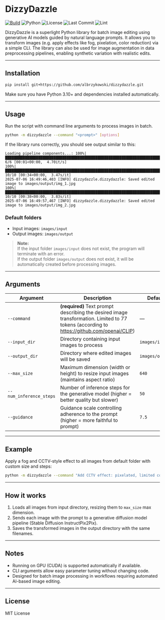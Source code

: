 
# DizzyDazzle

[![Build](https://github.com/albrzykowski/dizzydazzle/actions/workflows/tests.yml/badge.svg)](https://github.com/albrzykowski/dizzydazzle/actions/workflows/tests.yml)
![Python](https://img.shields.io/badge/python-3.10+-blue)
![License](https://img.shields.io/github/license/albrzykowski/dizzydazzle)
![Last Commit](https://img.shields.io/github/last-commit/albrzykowski/dizzydazzle)
![Lint](https://img.shields.io/badge/linting-ruff-blue)

DizzyDazzle is a superlight  Python library for batch image editing using generative AI models guided by natural language prompts. It allows you to transform images (e.g. apply effects like fog, pixelation, color reduction) via a simple CLI. The library can also be used for image augmentation in data preprocessing pipelines, enabling synthetic variation with realistic edits.

---

## Installation

```bash
pip install git+https://github.com/albrzykowski/dizzydazzle.git
```

Make sure you have Python 3.10+ and dependencies installed automatically.

---

## Usage

Run the script with command line arguments to process images in batch.

```bash
python -m dizzydazzle --command "<prompt>" [options]
```

If the library runs correctly, you should see output similar to this:

```
Loading pipeline components...: 100%|███████████████████████████████████████████████████████████████████████████| 6/6 [00:01<00:00,  4.70it/s]
100%|█████████████████████████████████████████████████████████████████████████████████████████████████████████| 10/10 [00:34<00:00,  3.47s/it]
2025-07-06 16:49:46,403 [INFO] dizzydazzle.dizzydazzle: Saved edited image to images/output/img_1.jpg
100%|█████████████████████████████████████████████████████████████████████████████████████████████████████████| 10/10 [00:38<00:00,  3.83s/it]
2025-07-06 16:49:57,467 [INFO] dizzydazzle.dizzydazzle: Saved edited image to images/output/img_2.jpg
```


### Default folders

- Input images: `images/input`  
- Output images: `images/output`

> **Note:**  
> If the input folder `images/input` does not exist, the program will terminate with an error.  
> If the output folder `images/output` does not exist, it will be automatically created before processing images.

---

## Arguments

| Argument                | Description                                                                                  | Default                                                           |
|-------------------------|----------------------------------------------------------------------------------------------|-------------------------------------------------------------------|
| `--command`             | **(required)** Text prompt describing the desired image transformation. Limited to 77 tokens (according to https://github.com/openai/CLIP) | —                   |
| `--input_dir`           | Directory containing input images to process                                                                                               | `images/input`      |
| `--output_dir`          | Directory where edited images will be saved                                                                                                | `images/output`     |
| `--max_size`            | Maximum dimension (width or height) to resize input images (maintains aspect ratio)                                                        | `640`               |
| `--num_inference_steps` | Number of inference steps for the generative model (higher = better quality but slower)                                                    | `50`                |
| `--guidance`            | Guidance scale controlling adherence to the prompt (higher = more faithful to prompt)                                                      | `7.5`               |

---

## Example

Apply a fog and CCTV-style effect to all images from default folder with custom size and steps:

```bash
python -m dizzydazzle --command "Add CCTV effect: pixelated, limited colors" --max_size 300 --num_inference_steps 30 --guidance 8
```

---

## How it works

1. Loads all images from input directory, resizing them to `max_size` max dimension.  
2. Sends each image with the prompt to a generative diffusion model pipeline (Stable Diffusion InstructPix2Pix).  
3. Saves the transformed images in the output directory with the same filenames.

---

## Notes

- Running on GPU (CUDA) is supported automatically if available.  
- CLI arguments allow easy parameter tuning without changing code.  
- Designed for batch image processing in workflows requiring automated AI-based image editing.

---

## License

MIT License